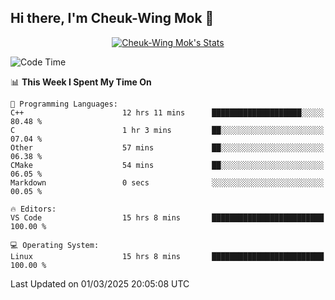 ## Hi there, I'm Cheuk-Wing Mok 👋

<!--
**mozro0327/mozro0327** is a ✨ _special_ ✨ repository because its `README.md` (this file) appears on your GitHub profile.

Here are some ideas to get you started:

- 🔭 I’m currently working on ...
- 🌱 I’m currently learning ...
- 👯 I’m looking to collaborate on ...
- 🤔 I’m looking for help with ...
- 💬 Ask me about ...
- 📫 How to reach me: ...
- 😄 Pronouns: ...
- ⚡ Fun fact: ...
-->

<p align="center">
  <a href="https://github.com/mozro0327" class="rich-diff-level-one">
    <img src="https://github-readme-stats.vercel.app/api?username=mozro0327&title_color=333&text_color=777" alt="Cheuk-Wing Mok's Stats" >
    <!-- &hide=issues
    <img src="https://github-readme-stats.vercel.app/api?username=mozro0327&hide=issues&title_color=333&text_color=777" alt="Cheuk-Wing Mok's Stats" >
    -->
  </a>
</p>

<!--START_SECTION:waka-->
![Code Time](http://img.shields.io/badge/Code%20Time-3%2C263%20hrs%2054%20mins-blue)

📊 **This Week I Spent My Time On** 

```text
💬 Programming Languages: 
C++                      12 hrs 11 mins      ████████████████████░░░░░   80.48 % 
C                        1 hr 3 mins         ██░░░░░░░░░░░░░░░░░░░░░░░   07.04 % 
Other                    57 mins             ██░░░░░░░░░░░░░░░░░░░░░░░   06.38 % 
CMake                    54 mins             ██░░░░░░░░░░░░░░░░░░░░░░░   06.05 % 
Markdown                 0 secs              ░░░░░░░░░░░░░░░░░░░░░░░░░   00.05 % 

🔥 Editors: 
VS Code                  15 hrs 8 mins       █████████████████████████   100.00 % 

💻 Operating System: 
Linux                    15 hrs 8 mins       █████████████████████████   100.00 % 
```


 Last Updated on 01/03/2025 20:05:08 UTC
<!--END_SECTION:waka-->
